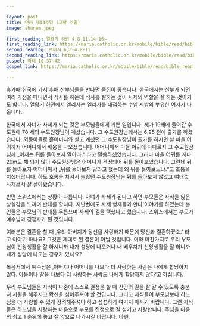 ```yaml
---

layout: post
title: 연중 제13주일 (교황 주일)
image: shunem.jpeg

first_reading: 열왕기 하권 4,8-11.14-16ㄴ
first_reading_link: https://maria.catholic.or.kr/mobile/bible/read/bible_read.asp?m=1&n=112&p=4
second_reading: 로마서 6,3-4.8-11
second_reading_link: https://maria.catholic.or.kr/mobile/bible/read/bible_read.asp?m=2&n=152&p=6
gospel: 마태 10,37-42
gospel_link: https://maria.catholic.or.kr/mobile/bible/read/bible_read.asp?m=2&n=147&p=10

---
```


휴가때 한국에 가서 후배 신부님들을 만나면 몸집이 좋습니다. 한국에서는 신부가 되면 여러 가정을 다니면서 식사를 하는데 식사를 잘하는 것이 사제의 역할을 잘 하는 것이기도 합니다. 열왕기 하권에서 엘리사는 엘리사를 대접하는 수넴 지방의 부유한 여자가 나옵니다.

한국에서 자녀가 사제가 되는 것은 부모님들에게 기쁜 일입니다. 제가 19세에 들어간 수도원에 78 세의 수도원장님이 계셨습니다. 그 수도원장님께서는 6.25 전에 출가를 하셨습니다. 외동아들로 홀어머니와 살고 계셨던 그 수도원장님이 출가를 하시던 날 마을 어귀까지 어머니께서 배웅을 나오셨습니다. 어머니께서 마을 어귀에 다다르자 그 수도원장님께 „이제는 뒤를 돌아보지 말아라.“ 라고 말씀하셨었습니다. 그러나 마을 어귀를 지나 20m도 채 되지 않아 수도원장님은 어머니가 걱정되어 뒤를 돌아보았습니다. 그런데 뒤를 돌아보자 어머니께서 „뒤를 돌아보지 말라고 했는데 왜 뒤를 돌아보느냐.“고 호통을 치셨더랍니다. 하도 호통을 치셔서 놀랐던 수도원장님은 뒤를 돌아보지 않았고 여태껏 사제로서 잘 살아왔습니다.

반면 스위스에서는 상황이 다릅니다. 자녀가 사제가 된다고 하면 부모들은 자식을 잃은 상실감을 느끼며 반대를 합니다. 지난번에도 사제 형제들과 만나 이야기를 하였는데 본인들은 부모님의 반대를 무릅쓰며 사제의 길을 택했다고 했습니다. 스위스에서는 부모가 예수님과 경쟁자가 된 것입니다.

여러분은 결혼을 할 때 ‚우리 아버지가 당신을 사랑하기 때문에 당신과 결혼하겠소.‘ 라고 이야기 하나요? 그것은 제대로 된 결혼이 아닐 것입니다. 이와 마찬가지로 우리 부모님이 신앙생활을 잘 하시니까 내가 성당에 나오거나 내 배우자가 신앙생활을 잘 하니까 내가 성당에 나오는 경우가 있나요?

복음서에서 예수님은 ‚아버지나 어머니를 나보다 더 사랑하는 사람은 나에게 합당하지 않다. 아들이나 딸을 나보다 더 사랑하는 사람도 나에게 합당하지 않다‘고 하십니다.

우리 부모님들은 자식이 나중에 스스로 결정을 할 때 신앙의 길을 잘 갈 수 있도록 충분히 지원을 해주시고 확신을 심어주셔야 할 것입니다. 그리고 자식들이 부모님보다 하느님을 더 사랑할 수 있게 장려해주셔야 하고 섭섭하게 여기지 마시기 바랍니다. 그런 자식들은 하느님을 사랑하는 마음으로 부모를 진정으로 잘 섬기고 사랑합니다. 주님을 마음의 최고 1 순위에 놓고 잘 앞으로 나가시길 바랍니다. 아멘.
